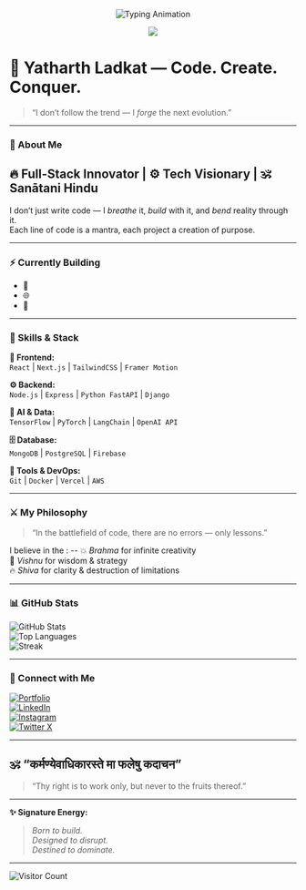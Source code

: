 <p align="center">
  <img src="https://readme-typing-svg.herokuapp.com?lines=🚀+Coder+|+🧠+Creator+|+🔱+Conqueror&font=Fira+Code&size=28&pause=1000&color=FF4500&width=600&center=true" alt="Typing Animation"/>
</p>

<p align="center">
  <img src="https://img.shields.io/badge/GodMode-Activated-ff4500?style=for-the-badge&logo=github" />
</p>

# 🔱 Yatharth Ladkat — Code. Create. Conquer.

> “I don’t follow the trend — I *forge* the next evolution.”

---

### 🧠 About Me
🔥 Full-Stack Innovator | ⚙️ Tech Visionary | 🕉️ Sanātani Hindu
--
I don’t just write code — I *breathe* it, *build* with it, and *bend* reality through it.  
Each line of code is a mantra, each project a creation of purpose.

---

### ⚡ Currently Building
- 🧩
- 🌐
- 🤖  

---

### 🧩 Skills & Stack

**🚀 Frontend:**  
`React` | `Next.js` | `TailwindCSS` | `Framer Motion`

**⚙️ Backend:**  
`Node.js` | `Express` | `Python FastAPI` | `Django`

**🧠 AI & Data:**  
`TensorFlow` | `PyTorch` | `LangChain` | `OpenAI API`

**🗄️ Database:**  
`MongoDB` | `PostgreSQL` | `Firebase`

**🧰 Tools & DevOps:**  
`Git` | `Docker` | `Vercel` | `AWS`

---

### ⚔️ My Philosophy
> “In the battlefield of code, there are no errors — only lessons.”  

I believe in the : --
💥 *Brahma* for infinite creativity  
🧠 *Vishnu* for wisdom & strategy  
🔥 *Shiva* for clarity & destruction of limitations  

---

### 📊 GitHub Stats

![GitHub Stats](https://github-readme-stats.vercel.app/api?username=theyatharthofficial&show_icons=true&theme=radical)  
![Top Languages](https://github-readme-stats.vercel.app/api/top-langs/?username=theyatharthofficial&layout=compact&theme=radical)  
![Streak](https://github-readme-streak-stats.herokuapp.com/?user=theyatharthofficial&theme=radical)

---

### 🌌 Connect with Me
[![Portfolio](https://img.shields.io/badge/🌐%20Portfolio-000?style=for-the-badge)](https://yourwebsite.com)  
[![LinkedIn](https://img.shields.io/badge/LinkedIn-0A66C2?style=for-the-badge&logo=linkedin&logoColor=white)](https://linkedin.com/in/theyatharthofficial)  
[![Instagram](https://img.shields.io/badge/Instagram-E4405F?style=for-the-badge&logo=instagram&logoColor=white)](https://instagram.com/theyatharthofficial)  
[![Twitter X](https://img.shields.io/badge/Twitter%20X-000?style=for-the-badge&logo=x&logoColor=white)](https://x.com/theyatharthofficial)

---

## 🕉️ “कर्मण्येवाधिकारस्ते मा फलेषु कदाचन”
> “Thy right is to work only, but never to the fruits thereof.”

---

**✨ Signature Energy:**  
> _Born to build.  
> Designed to disrupt.  
> Destined to dominate._

---

![Visitor Count](https://komarev.com/ghpvc/?username=theyatharthofficial&style=for-the-badge&color=ff4500)
